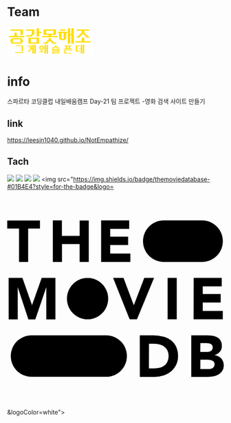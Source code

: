 # Team 
<img src="https://github.com/leesin1040/NotEmpathize/blob/main/image/teamlogo.png?raw=true" alt="팀로고" width="200px">



# info
스파르타 코딩클럽 내일배움캠프 Day-21 팀 프로젝트
-영화 검색 사이트 만들기


## link
https://leesin1040.github.io/NotEmpathize/


## Tach
 <img src="https://img.shields.io/badge/HTML-E34F26?style=for-the-badge&logo=html5&logoColor=white"/>  <img src="https://img.shields.io/badge/CSS-1572B6?style=for-the-badge&logo=css3&logoColor=white"/>  <img src="https://img.shields.io/badge/JavaScript-F7DF1E?style=for-the-badge&logo=javascript&logoColor=white"/> <img src="https://img.shields.io/badge/github-181717?style=for-the-badge&logo=github&logoColor=white"> <img src="https://img.shields.io/badge/themoviedatabase-#01B4E4?style=for-the-badge&logo=<svg role="img" viewBox="0 0 24 24" xmlns="http://www.w3.org/2000/svg"><title>The Movie Database</title><path d="M6.62 12a2.291 2.291 0 0 1 2.292-2.295h-.013A2.291 2.291 0 0 1 11.189 12a2.291 2.291 0 0 1-2.29 2.291h.013A2.291 2.291 0 0 1 6.62 12zm10.72-4.062h4.266a2.291 2.291 0 0 0 2.29-2.291 2.291 2.291 0 0 0-2.29-2.296H17.34a2.291 2.291 0 0 0-2.291 2.296 2.291 2.291 0 0 0 2.29 2.29zM2.688 20.645h8.285a2.291 2.291 0 0 0 2.291-2.292 2.291 2.291 0 0 0-2.29-2.295H2.687a2.291 2.291 0 0 0-2.291 2.295 2.291 2.291 0 0 0 2.29 2.292zm10.881-6.354h.81l1.894-4.586H15.19l-1.154 3.008h-.013l-1.135-3.008h-1.154zm4.208 0h1.011V9.705h-1.011zm2.878 0h3.235v-.93h-2.223v-.933h1.99v-.934h-1.99v-.855h2.107v-.934h-3.112zM1.31 7.941h1.01V4.247h1.31v-.895H0v.895h1.31zm3.747 0h1.011V5.959h1.958v1.984h1.011v-4.59h-1.01v1.711H6.061V3.351H5.057zm5.348 0h3.242v-.933H11.41v-.934h1.99v-.933h-1.99v-.856h2.107v-.934h-3.112zM.162 14.296h1.005v-3.52h.013l1.167 3.52h.765l1.206-3.52h.013v3.52h1.011v-4.59H3.82L2.755 12.7h-.013L1.686 9.705H.156zm14.534 6.353h1.641a3.188 3.188 0 0 0 .98-.149 2.531 2.531 0 0 0 .824-.437 2.123 2.123 0 0 0 .567-.713 2.193 2.193 0 0 0 .223-.983 2.399 2.399 0 0 0-.218-1.07 1.958 1.958 0 0 0-.586-.716 2.405 2.405 0 0 0-.873-.392 4.349 4.349 0 0 0-1.046-.13h-1.519zm1.013-3.656h.596a2.26 2.26 0 0 1 .606.08 1.514 1.514 0 0 1 .503.244 1.167 1.167 0 0 1 .34.412 1.28 1.28 0 0 1 .13.587 1.546 1.546 0 0 1-.13.658 1.127 1.127 0 0 1-.347.433 1.41 1.41 0 0 1-.518.238 2.797 2.797 0 0 1-.649.07h-.538zm4.686 3.656h1.88a2.997 2.997 0 0 0 .613-.064 1.735 1.735 0 0 0 .554-.214 1.221 1.221 0 0 0 .402-.39 1.105 1.105 0 0 0 .155-.606 1.188 1.188 0 0 0-.071-.415 1.01 1.01 0 0 0-.204-.34 1.087 1.087 0 0 0-.317-.24 1.297 1.297 0 0 0-.413-.13v-.012a1.203 1.203 0 0 0 .575-.366.962.962 0 0 0 .216-.648 1.081 1.081 0 0 0-.149-.603 1.022 1.022 0 0 0-.389-.354 1.673 1.673 0 0 0-.54-.169 4.463 4.463 0 0 0-.6-.041h-1.712zm1.011-3.734h.687a1.4 1.4 0 0 1 .24.022.748.748 0 0 1 .22.075.432.432 0 0 1 .16.147.418.418 0 0 1 .061.236.47.47 0 0 1-.055.233.433.433 0 0 1-.146.156.62.62 0 0 1-.204.084 1.058 1.058 0 0 1-.23.026h-.745zm0 1.835h.765a1.96 1.96 0 0 1 .266.02 1.015 1.015 0 0 1 .26.07.519.519 0 0 1 .204.152.406.406 0 0 1 .08.26.481.481 0 0 1-.06.253.519.519 0 0 1-.16.168.62.62 0 0 1-.217.09 1.155 1.155 0 0 1-.237.027H21.4z"/></svg>&logoColor=white">
 
